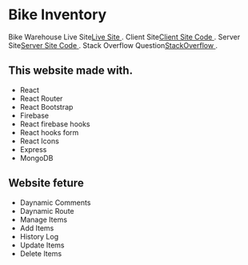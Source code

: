 # Bike Inventory 

Bike Warehouse Live Site[Live Site ](https://github.com/facebook/create-react-app).
Client Site[Client Site Code ](https://github.com/ProgrammingHeroWC4/warehouse-management-server-side-abunaem123).
Server Site[Server Site Code ](https://github.com/ProgrammingHeroWC4/warehouse-management-client-side-abunaem123).
Stack Overflow Question[StackOverflow ](https://stackoverflow.com/questions/72319918/bad-auth-authentication-failed).

## This website made with.
* React
* React Router
* React Bootstrap
* Firebase
* React firebase hooks
* React hooks form
* React Icons
* Express
* MongoDB

## Website feture
* Daynamic Comments
* Daynamic Route
* Manage Items
* Add Items
* History Log
* Update Items
* Delete Items